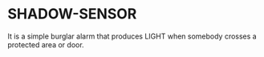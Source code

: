 # SHADOW-SENSOR
 It is a simple burglar alarm that produces LIGHT when  somebody crosses a protected area or door. 
